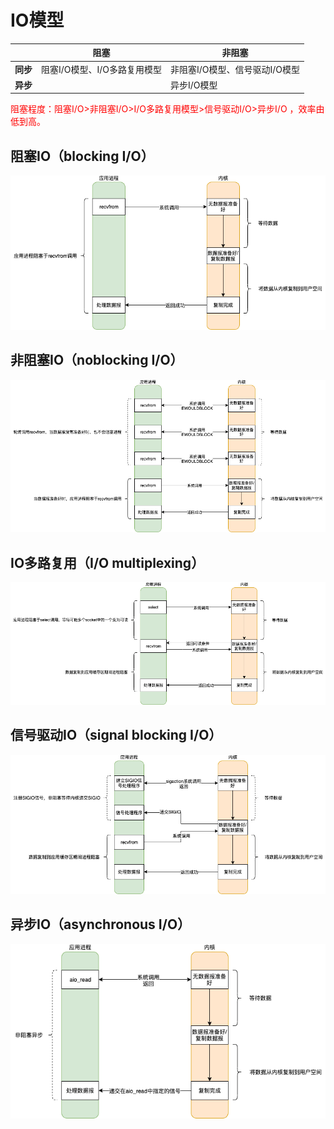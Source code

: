 # IO模型

|          | 阻塞                         | 非阻塞                         |
| -------- | ---------------------------- | ------------------------------ |
| **同步** | 阻塞I/O模型、I/O多路复用模型 | 非阻塞I/O模型、信号驱动I/O模型 |
| **异步** |                              | 异步I/O模型                    |



<font color=red>阻塞程度：阻塞I/O>非阻塞I/O>I/O多路复用模型>信号驱动I/O>异步I/O ，效率由低到高。</font>



## 阻塞IO（blocking I/O）

![io_blocking](NIO模型与Netty.assets/io_blocking.png)



## 非阻塞IO（noblocking I/O）

![io_noblocking](NIO模型与Netty.assets/io_noblocking.png)



## IO多路复用（I/O multiplexing）

![io_multiplexing](NIO模型与Netty.assets/io_multiplexing.png)



## 信号驱动IO（signal blocking I/O）

![io_signalblocking](NIO模型与Netty.assets/io_signalblocking.png)



## 异步IO（asynchronous I/O）

![io_asynchronous](NIO模型与Netty.assets/io_asynchronous.png)

